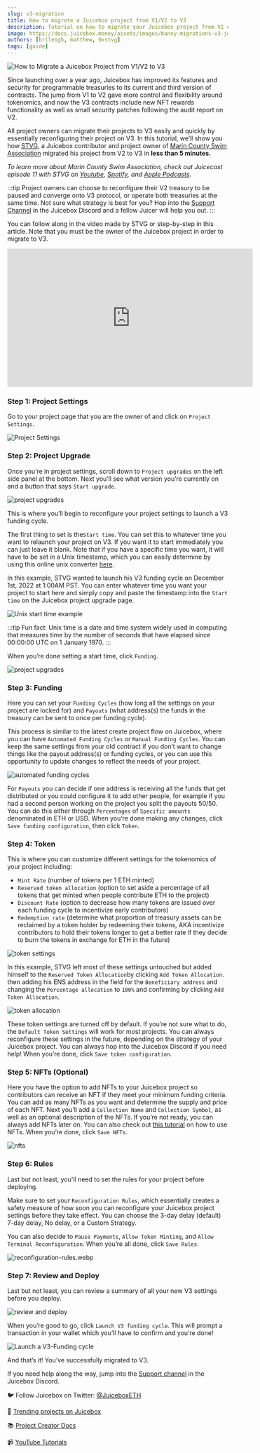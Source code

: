 ```yaml
---
slug: v3-migration
title: How to migrate a Juicebox project from V1/V2 to V3
description: Tutorial on how to migrate your Juicebox project from V1 or V2 to V3
image: https://docs.juicebox.money/assets/images/banny-migrations-v3-juicebox-62bee6c17e1d1775d18b4b6d1ee5f9c6.webp
authors: [brileigh, matthew, 0xstvg]
tags: [guide]
---
```


![How to Migrate a Juicebox Project from V1/V2 to V3](banny-migrations-v3-juicebox.webp)

Since launching over a year ago, Juicebox has improved its features and security for programmable treasuries to its current and third version of contracts. The jump from V1 to V2 gave more control and flexibility around tokenomics, and now the V3 contracts include new NFT rewards functionality as well as small security patches following the audit report on V2.

All project owners can migrate their projects to V3 easily and quickly by essentially reconfiguring their project on V3. In this tutorial, we’ll show you how [STVG](https://twitter.com/0xSTVG), a Juicebox contributor and project owner of [Marin County Swim Association](https://juicebox.money/@mcsa) migrated his project from V2 to V3 in **less than 5 minutes.**

*To learn more about Marin County Swim Association, check out Juicecast episode 11 with STVG on [Youtube](https://www.youtube.com/watch?v=TUlu3ZOXBFQ), [Spotify](https://open.spotify.com/episode/2QuBZQ8MkCOSNAIpfjPgWt?si=7c03ec5acbab4788), and [Apple Podcasts](https://podcasts.apple.com/ca/podcast/the-juicecast/id1623504302?i=1000580808092).*

:::tip
Project owners can choose to reconfigure their V2 treasury to be paused and converge onto V3 protocol, or operate both treasuries at the same time. Not sure what strategy is best for you? Hop into the [Support Channel](https://www.notion.so/How-to-sell-NFTs-on-Juicebox-6db2f3d7b4e64c6f8c702bc4a73c1373) in the Juicebox Discord and a fellow Juicer will help you out.
:::

You can follow along in the video made by STVG or step-by-step in this article. Note that you must be the owner of the Juicebox project in order to migrate to V3.

<iframe width="560" height="315" src="https://www.youtube.com/embed/az6Xu8_UsH8" title="YouTube video player" frameborder="0" allow="accelerometer; autoplay; clipboard-write; encrypted-media; gyroscope; picture-in-picture; web-share" allowfullscreen></iframe>

### Step 1: Project Settings

 Go to your project page that you are the owner of and click on `Project Settings`.

![Project Settings](project-settings.webp)

### Step 2: Project Upgrade

Once you’re in project settings, scroll down to `Project upgrades` on the left side panel at the bottom. Next you’ll see what version you’re currently on and a button that says `Start upgrade`.

![project upgrades](project-upgrades.webp)

This is where you’ll begin to reconfigure your project settings to launch a V3 funding cycle.

The first thing to set is the`Start time`. You can set this to whatever time you want to relaunch your project on V3. If you want it to start immediately you can just leave it blank. Note that if you have a specific time you want, it will have to be set in a Unix timestamp, which you can easily determine by using this online unix converter [here](https://www.unixtimestamp.com/index.php).

In this example, STVG wanted to launch his V3 funding cycle on December 1st, 2022 at 1:00AM PST. You can enter whatever time you want your project to start here and simply copy and paste the timestamp into the `Start time` on the Juicebox project upgrade page.

![Unix start time example](start-time-example.webp)

:::tip
Fun fact: Unix time is a date and time system widely used in computing that measures time by the number of seconds that have elapsed since 00:00:00 UTC on 1 January 1970.
:::

When you’re done setting a start time, click `Funding`.

![project upgrades](project-upgrades-v3.webp)

### Step 3: Funding

Here you can set your `Funding Cycles` (how long all the settings on your project are locked for) and `Payouts` (what address(s) the funds in the treasury can be sent to once per funding cycle).

This process is similar to the latest create project flow on Juicebox, where you can have `Automated Funding Cycles` or `Manual Funding Cycles`.  You can keep the same settings from your old contract if you don’t want to change things like the payout address(s) or funding cycles, or you can use this opportunity to update changes to reflect the needs of your project.

![automated funding cycles](automated-fc.webp)

For `Payouts` you can decide if one address is receiving all the funds that get distributed or you could configure it to add other people, for example if you had a second person working on the project you split the payouts 50/50. You can do this either through `Percentages` of `Specific amounts` denominated in ETH or USD. When you’re done making any changes, click `Save funding configuration`, then click `Token`.

### Step 4: Token

This is where you can customize different settings for the tokenomics of your project including:

- `Mint Rate` (number of tokens per 1 ETH minted)
- `Reserved token allocation` (option to set aside a percentage of all tokens that get minted when people contribute ETH to the project)
- `Discount Rate` (option to decrease how many tokens are issued over each funding cycle to incentivize early contributors)
- `Redemption rate` (determine what proportion of treasury assets can be reclaimed by a token holder by redeeming their tokens, AKA incentivize contributors to hold their tokens longer to get a better rate if they decide to burn the tokens in exchange for ETH in the future)

![token settings](token-settings.gif)

In this example, STVG left most of these settings untouched but added himself to the `Reserved Token Allocation`by clicking `Add Token Allocation`. then adding his ENS address in the field for the `Beneficiary address` and changing the `Percentage allocation` to `100%` and confirming by clicking `Add Token Allocation`.

![token allocation](token-allocation.webp)

These token settings are turned off by default. If you’re not sure what to do, the `Default Token Settings` will work for most projects. You can always reconfigure these settings in the future, depending on the strategy of your Juicebox project. You can always hop into the Juicebox Discord if you need help! When you’re done, click `Save token configuration`.

### Step 5: NFTs (Optional)

Here you have the option to add NFTs to your Juicebox project so contributors can receive an NFT if they meet your minimum funding criteria. You can add as many NFTs as you want and determine the supply and price of each NFT. Next you’ll add a `Collection Name` and `Collection Symbol`, as well as an optional description of the NFTs.  If you’re not ready, you can always add NFTs later on. You can also check out [this tutorial](https://docs.juicebox.money/blog/2023-01-02-how-to-sell-nfts/) on how to use NFTs. When you’re done, click `Save NFTs`.

![nfts](nfts.webp)

### Step 6: Rules

Last but not least, you'll need to set the rules for your project before deploying.

Make sure to set your `Reconfiguration Rules`, which essentially creates a safety measure of how soon you can reconfigure your Juicebox project settings before they take effect. You can choose the 3-day delay (default) 7-day delay, No delay, or a Custom Strategy.

You can also decide to `Pause Payments`, `Allow Token Minting`, and `Allow Terminal Reconfiguration`. When you’re all done, click `Save Rules`.

![reconfiguration-rules.webp](reconfiguration-rules.webp)

### Step 7: Review and Deploy

Last but not least, you can review a summary of all your new V3 settings before you deploy.

![review and deploy](reviewndeploy.webp)

When you’re good to go, click `Launch V3 funding cycle`. This will prompt a transaction in your wallet which you’ll have to confirm and you’re done!

![Launch a V3-Funding cycle](launch-v3-fc.webp)

And that’s it! You’ve successfully migrated to V3.


If you need help along the way, jump into the [Support channel](https://discord.com/channels/775859454780244028/864240636277293106) in the Juicebox Discord.

🐦 Follow Juicebox on Twitter: [@JuiceboxETH](https://twitter.com/juiceboxETH)

🚀 [Trending projects on Juicebox](https://juicebox.money/projects)

📚 [Project Creator Docs](https://docs.juicebox.money/user/)

📹 [YouTube Tutorials](https://www.youtube.com/c/JuiceboxDAO)
